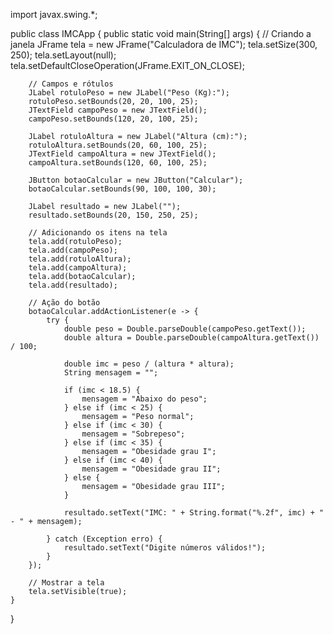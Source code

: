 import javax.swing.*;

public class IMCApp {
    public static void main(String[] args) {
        // Criando a janela
        JFrame tela = new JFrame("Calculadora de IMC");
        tela.setSize(300, 250);
        tela.setLayout(null);
        tela.setDefaultCloseOperation(JFrame.EXIT_ON_CLOSE);

        // Campos e rótulos
        JLabel rotuloPeso = new JLabel("Peso (Kg):");
        rotuloPeso.setBounds(20, 20, 100, 25);
        JTextField campoPeso = new JTextField();
        campoPeso.setBounds(120, 20, 100, 25);

        JLabel rotuloAltura = new JLabel("Altura (cm):");
        rotuloAltura.setBounds(20, 60, 100, 25);
        JTextField campoAltura = new JTextField();
        campoAltura.setBounds(120, 60, 100, 25);

        JButton botaoCalcular = new JButton("Calcular");
        botaoCalcular.setBounds(90, 100, 100, 30);

        JLabel resultado = new JLabel("");
        resultado.setBounds(20, 150, 250, 25);

        // Adicionando os itens na tela
        tela.add(rotuloPeso);
        tela.add(campoPeso);
        tela.add(rotuloAltura);
        tela.add(campoAltura);
        tela.add(botaoCalcular);
        tela.add(resultado);

        // Ação do botão
        botaoCalcular.addActionListener(e -> {
            try {
                double peso = Double.parseDouble(campoPeso.getText());
                double altura = Double.parseDouble(campoAltura.getText()) / 100;

                double imc = peso / (altura * altura);
                String mensagem = "";

                if (imc < 18.5) {
                    mensagem = "Abaixo do peso";
                } else if (imc < 25) {
                    mensagem = "Peso normal";
                } else if (imc < 30) {
                    mensagem = "Sobrepeso";
                } else if (imc < 35) {
                    mensagem = "Obesidade grau I";
                } else if (imc < 40) {
                    mensagem = "Obesidade grau II";
                } else {
                    mensagem = "Obesidade grau III";
                }

                resultado.setText("IMC: " + String.format("%.2f", imc) + " - " + mensagem);

            } catch (Exception erro) {
                resultado.setText("Digite números válidos!");
            }
        });

        // Mostrar a tela
        tela.setVisible(true);
    }
}
